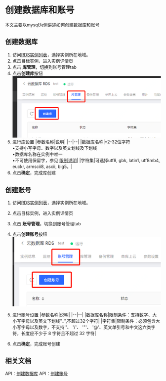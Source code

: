 # 创建数据库和账号
本文主要以mysql为例讲述如何创建数据库和账号
## 创建数据库
1. 访问[RDS实例列表](https://rds-console.jdcloud.com/rds/database)，选择实例所在地域。
2. 点击目标实例，进入实例详情页
3. 点击 **库管理**，切换到账号管理tab
4. 点击**创建库**按钮
    ![创建库](../../image/RDS/Create-Database-1.png)
5. 进行库设置
   |参数名称|说明|
   |--|--|
   |数据库名称|&bull;2-32位字符<br> &bull;支持小写字母、数字以及英文划线及下划线<br> &bull;数据库名称在实例中唯一<br> &bull;不可使用保留字，参见 [限制说明](https://docs.jdcloud.com/cn/rds/mysql-restrictions)|
   |字符集|可选择utf8, gbk, latin1, utf8mb4, euckr, armscii8, ascii, big5。|
6. 点击**确定**，完成库创建
   
## 创建账号
1. 访问[RDS实例列表](https://rds-console.jdcloud.com/rds/database)，选择实例所在地域。
2. 点击目标实例，进入实例详情页
3. 点击 **账号管理**，切换到账号管理tab
4. 点击**创建账号**按钮
   ![创建账号](../../image/RDS/Create-Account-1.png)

5. 进行账号设置
   |参数名称|说明|
   |--|--|
   |数据库名称|限制条件：支持数字、大小写字母以及英文下划线"_",不超过32个字符|
   |字符集|限制条件：必须包含大小写字母以及数字，不支持'\'、 '/'、 '"'、 '@'、英文单引号和中文这六类字符，长度应不少于 8 字符且不超过 32 字符|

6. 点击**确定**，完成账号创建

## 相关文档

API：[创建数据库](https://docs.jdcloud.com/cn/rds/api/createdatabase?content=API)
API：[创建账号](https://docs.jdcloud.com/cn/rds/api/createaccount?content=API)